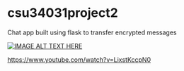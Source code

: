 # csu34031project2
Chat app built using flask to transfer encrypted messages



[![IMAGE ALT TEXT HERE](https://img.youtube.com/vi/pb7fetQl2q8/0.jpg)](https://www.youtube.com/watch?v=pb7fetQl2q8)

https://www.youtube.com/watch?v=LixstKccpN0
